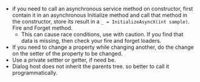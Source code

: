 - if you need to call an asynchronous service method on constructor, first contain it in an asynchronous Initialize method and call that method in the constructor, store its result in a `_ = InitializeAsyncX(int sample)`. Fire and Forget method.
	- This can cause race conditions, use with caution. If you find that data is missing, then check your fire and forget loaders.
- If you need to change a property while changing another, do the change on the setter of the property to be changed.
- Use a private settter or getter, if need be.
- Dialog host does not inherit the parents tree. so better to call it programmatically.